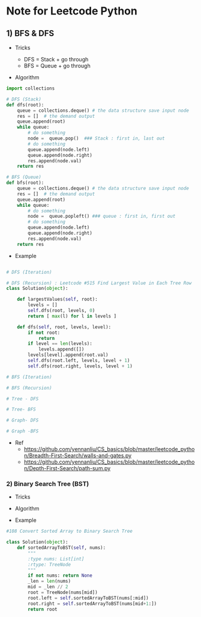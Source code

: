 # Note for Leetcode Python 

## 1) BFS & DFS 

- Tricks 
    - DFS = Stack + go through
    - BFS = Queue + go through 

- Algorithm 

```python
import collections 

# DFS (Stack)
def dfs(root):    
    queue = collections.deque() # the data structure save input node 
    res = []  # the demand output 
    queue.append(root)
    while queue:
        # do something 
        node =  queue.pop()  ### Stack : first in, last out
        # do something 
        queue.append(node.left)
        queue.append(node.right)
        res.append(node.val)
    return res 

# BFS (Queue)
def bfs(root):    
    queue = collections.deque() # the data structure save input node 
    res = []  # the demand output 
    queue.append(root)
    while queue:
        # do something 
        node =  queue.popleft() ### queue : first in, first out 
        # do something 
        queue.append(node.left)
        queue.append(node.right)
        res.append(node.val)
    return res 

```
- Example 

```python

# DFS (Iteration)

# DFS (Recursion) : Leetcode #515 Find Largest Value in Each Tree Row
class Solution(object):

    def largestValues(self, root):
        levels = []
        self.dfs(root, levels, 0)
        return [ max(l) for l in levels ]

    def dfs(self, root, levels, level):
        if not root: 
            return
        if level == len(levels):
            levels.append([])
        levels[level].append(root.val)
        self.dfs(root.left, levels, level + 1)
        self.dfs(root.right, levels, level + 1)

# BFS (Iteration)

# BFS (Recursion)

```

```python
# Tree - DFS

# Tree- BFS  

# Graph- DFS

# Graph -BFS  

```

- Ref
    - https://github.com/yennanliu/CS_basics/blob/master/leetcode_python/Breadth-First-Search/walls-and-gates.py
    - https://github.com/yennanliu/CS_basics/blob/master/leetcode_python/Depth-First-Search/path-sum.py

### 2) Binary Search Tree (BST)

- Tricks

- Algorithm 

- Example 

```python 
#108 Convert Sorted Array to Binary Search Tree

class Solution(object):
    def sortedArrayToBST(self, nums):
        """
        :type nums: List[int]
        :rtype: TreeNode
        """
        if not nums: return None
        _len = len(nums)
        mid = _len // 2
        root = TreeNode(nums[mid])
        root.left = self.sortedArrayToBST(nums[:mid])
        root.right = self.sortedArrayToBST(nums[mid+1:])
        return root
```

